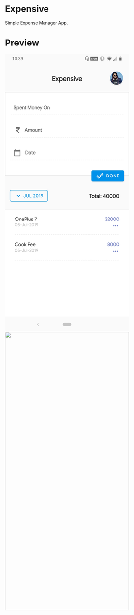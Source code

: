 # Expensive
Simple Expense Manager App.

# Preview

<img src="https://github.com/webianks/Expensive/blob/master/screens/one.jpg" align="left" height="900" width="400" >
<img src="https://github.com/webianks/Expensive/blob/master/screens/two.jpg" height="900" width="400" >
